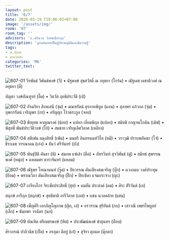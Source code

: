 ```yaml
---
layout: post
title: '6/7'
date: 2020-03-19 T19:06:02+07:00
image: '/assets/img/'
room: '07'
room_tag: ''
advisors: 'อ.ศรีนวล วิเศษเธียรกุล'
description: 'ลูกบดินทรเป็นผู้ประพฤติดีและมีความรู้'
tags:
- ม.ปลาย
- สายวิทย์ฯ
categories: 'M6'
twitter_text:
---
```

![607-01](https://res.cloudinary.com/dbruw74ms/image/upload/r_8,c_fit,w_760/v1584620769/607-01_dmbqyf.png)
วีรพันธ์ วิพันธ์พงษ์ (วี) • นัฐพงษ์ สุขสวัสดิ์ ณ อยุธยา (โกร๋น) • ณัฐเดช เดชาติวงศ์ ณ อยุธยา (ดี๋)

บัญชา วงษ์บัณฑูรย์ (อี๊ด) • วิทวัส ฤทธิประวัติ (เป้)

![607-02](https://res.cloudinary.com/dbruw74ms/image/upload/r_8,c_fit,w_760/v1584620859/607-02_sz13sl.png)
อัจฉริยา สิงหเสนี (จุ๋ม) • มณฑรัตน์ ธุรภาคพิบูล (แอน) • สุภาพร แก้วกอ (จุ๋ม) • บุษกรรัตน์ เจริญพร (กร) • อรัญญา โง้วตระกูล (จอย)

![607-03](https://res.cloudinary.com/dbruw74ms/image/upload/r_8,c_fit,w_760/v1584620831/607-03_zjiost.png)
ชัยยุทธ หาญณรงค์ (น้อย) • แปลก เอี่ยมพิกุล (แปลก) • สมิทธิ กาญจนโภคิน (เมิฟ) • พิสุทธิ์ พันธ์ประวัติวงษ์ (โก้) • สมชาย เจริญเลิศวิลาศ (เหลียง)

![607-04](https://res.cloudinary.com/dbruw74ms/image/upload/r_8,c_fit,w_760/v1584620796/607-04_go2jdz.png)
สตีเฟน ผดุงสิทธิ์ (เฟ่น) • มนตรี อินทรนนท์วิไล (หมี) • วราวุฒิ ปราบพยัคฆา (โจ๋) • ธีระเดช วรรณาคม (เก่ง) • ธันว์ ศรีจันทร์ (บัง)

![607-05](https://res.cloudinary.com/dbruw74ms/image/upload/r_8,c_fit,w_760/v1584620782/607-05_yyvmgx.png)
พันธุ์ปิติ คันธา (ติ) • สมภพ แซ่เล้า (ตือ) • ภัทรวินท์ สุจวิพันธ์ (ตู๋) • สมิทธ์ สุพรรณพงศ์ (หนุ่ย) • แหลมศร ธาราจันทร์ (แหลม)

![607-06](https://res.cloudinary.com/dbruw74ms/image/upload/r_8,c_fit,w_760/v1584620840/607-06_pyyk9g.png)
ณัฐพร โทณานนท์ (จู๊ด) • ปิยวรรณ ตันเสียงสมเจริญ (ปุ๊ก) • ดวงกมล วงศ์ประทุม (ป้อม) • พรรณวิภา ตันเสียงสมเจริญ (ปิ๊ก) • ปิยะธิดา แจ่มกระจ่าง (ญะ)

![607-07](https://res.cloudinary.com/dbruw74ms/image/upload/r_8,c_fit,w_760/v1584620796/607-07_pjlhfo.png)
เกรียงไกร จิระชัยประสิทธิ์ (ฮุย) • คมสัน ประสงค์ (คม) • ศิระ สิริวันต์ (เอ)

สฤกษ์ อารีกุล (สฤกษ์) • สุทธิชาติ อารีวิลาศ (เอส) • แชน นวลคล้าย (แชน)

![607-08](https://res.cloudinary.com/dbruw74ms/image/upload/r_8,c_fit,w_760/v1584620767/607-08_pklshd.png)
เพ็ญศิริ เอกภิญโญภาพ (ญิก, เอ๋) • อรวรรณ สุริยันต์ (กบ) • เสาวณี เพชรไพบูลย์ (เล็ก) • ธันยพร วรฉัตร (นก)

![607-09](https://res.cloudinary.com/dbruw74ms/image/upload/r_8,c_fit,w_760/v1584620857/607-09_egiqke.png)
บัณฑิต ศรีเพชรพงษ์ (ฑิต) • ประพัฒน์พงษ์ ขำสุนทร (ป๊อบ)

ศิราภรณ์ ปาลิวนิช (เปิ้ล) • อรอุมา ดีอยู่ (เก๋) • สุจิรา ศุภผล (ตุ๊กตา)
